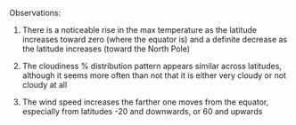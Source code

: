 Observations:

1) There is a noticeable rise in the max temperature as the latitude increases toward zero (where the equator is) and a definite decrease as the latitude increases (toward the North Pole)

2) The cloudiness % distribution pattern appears similar across latitudes, although it seems more often than not that it is either very cloudy or not cloudy at all

3) The wind speed increases the farther one moves from the equator, especially from latitudes -20 and downwards, or 60 and upwards